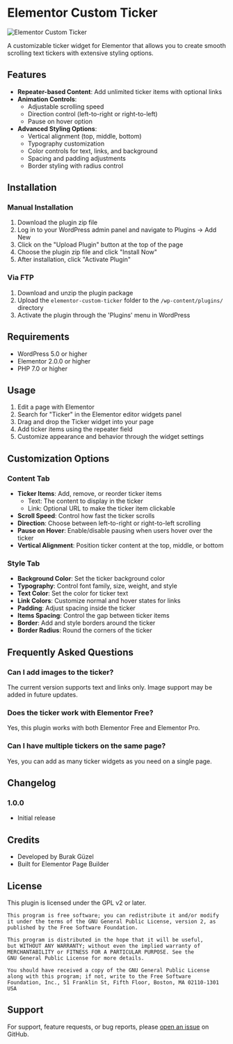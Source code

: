 # Elementor Custom Ticker

![Elementor Custom Ticker](assets/images/ticker-preview.png)

A customizable ticker widget for Elementor that allows you to create smooth scrolling text tickers with extensive styling options.

## Features

- **Repeater-based Content**: Add unlimited ticker items with optional links
- **Animation Controls**:
  - Adjustable scrolling speed
  - Direction control (left-to-right or right-to-left)
  - Pause on hover option
- **Advanced Styling Options**:
  - Vertical alignment (top, middle, bottom)
  - Typography customization
  - Color controls for text, links, and background
  - Spacing and padding adjustments
  - Border styling with radius control

## Installation

### Manual Installation

1. Download the plugin zip file
2. Log in to your WordPress admin panel and navigate to Plugins → Add New
3. Click on the "Upload Plugin" button at the top of the page
4. Choose the plugin zip file and click "Install Now"
5. After installation, click "Activate Plugin"

### Via FTP

1. Download and unzip the plugin package
2. Upload the `elementor-custom-ticker` folder to the `/wp-content/plugins/` directory
3. Activate the plugin through the 'Plugins' menu in WordPress

## Requirements

- WordPress 5.0 or higher
- Elementor 2.0.0 or higher
- PHP 7.0 or higher

## Usage

1. Edit a page with Elementor
2. Search for "Ticker" in the Elementor editor widgets panel
3. Drag and drop the Ticker widget into your page
4. Add ticker items using the repeater field
5. Customize appearance and behavior through the widget settings

## Customization Options

### Content Tab

- **Ticker Items**: Add, remove, or reorder ticker items
  - Text: The content to display in the ticker
  - Link: Optional URL to make the ticker item clickable
- **Scroll Speed**: Control how fast the ticker scrolls
- **Direction**: Choose between left-to-right or right-to-left scrolling
- **Pause on Hover**: Enable/disable pausing when users hover over the ticker
- **Vertical Alignment**: Position ticker content at the top, middle, or bottom

### Style Tab

- **Background Color**: Set the ticker background color
- **Typography**: Control font family, size, weight, and style
- **Text Color**: Set the color for ticker text
- **Link Colors**: Customize normal and hover states for links
- **Padding**: Adjust spacing inside the ticker
- **Items Spacing**: Control the gap between ticker items
- **Border**: Add and style borders around the ticker
- **Border Radius**: Round the corners of the ticker

## Frequently Asked Questions

### Can I add images to the ticker?

The current version supports text and links only. Image support may be added in future updates.

### Does the ticker work with Elementor Free?

Yes, this plugin works with both Elementor Free and Elementor Pro.

### Can I have multiple tickers on the same page?

Yes, you can add as many ticker widgets as you need on a single page.

## Changelog

### 1.0.0
- Initial release

## Credits

- Developed by Burak Güzel
- Built for Elementor Page Builder

## License

This plugin is licensed under the GPL v2 or later.

```
This program is free software; you can redistribute it and/or modify
it under the terms of the GNU General Public License, version 2, as
published by the Free Software Foundation.

This program is distributed in the hope that it will be useful,
but WITHOUT ANY WARRANTY; without even the implied warranty of
MERCHANTABILITY or FITNESS FOR A PARTICULAR PURPOSE. See the
GNU General Public License for more details.

You should have received a copy of the GNU General Public License
along with this program; if not, write to the Free Software
Foundation, Inc., 51 Franklin St, Fifth Floor, Boston, MA 02110-1301 USA
```

## Support

For support, feature requests, or bug reports, please [open an issue](https://github.com/burakguzelcomtr/elementor-custom-ticker/issues) on GitHub.
